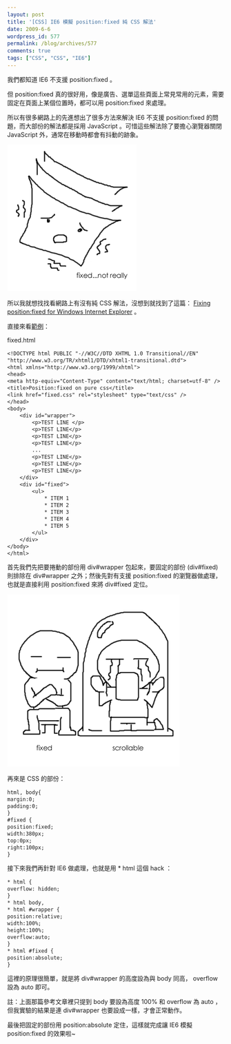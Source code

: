 ```yaml
---
layout: post
title: '[CSS] IE6 模擬 position:fixed 純 CSS 解法'
date: 2009-6-6
wordpress_id: 577
permalink: /blog/archives/577
comments: true
tags: ["CSS", "CSS", "IE6"]
---
```


我們都知道 IE6 不支援 position:fixed 。

但 position:fixed 真的很好用，像是廣告、選單這些頁面上常見常用的元素，需要固定在頁面上某個位置時，都可以用 position:fixed 來處理。

所以有很多網路上的先進想出了很多方法來解決 IE6 不支援 position:fixed 的問題，而大部份的解法都是採用 JavaScript 。可惜這些解法除了要擔心瀏覽器關閉 JavaScript 外，通常在移動時都會有抖動的跡象。

![fixed...not really](/resources/pure_css_position_fixed/position_fixed_not_really.png)

<!--more-->

所以我就想找找看網路上有沒有純 CSS 解法，沒想到就找到了這篇： [Fixing position:fixed for Windows Internet Explorer](http://tagsoup.com/cookbook/css/fixed/) 。

直接來看[範例](/resources/pure_css_position_fixed/fixed.html)：

fixed.html

```
<!DOCTYPE html PUBLIC "-//W3C//DTD XHTML 1.0 Transitional//EN" "http://www.w3.org/TR/xhtml1/DTD/xhtml1-transitional.dtd">
<html xmlns="http://www.w3.org/1999/xhtml">
<head>
<meta http-equiv="Content-Type" content="text/html; charset=utf-8" />
<title>Position:fixed on pure css</title>
<link href="fixed.css" rel="stylesheet" type="text/css" />
</head>
<body>
    <div id="wrapper">
        <p>TEST LINE </p>
        <p>TEST LINE</p>
        <p>TEST LINE</p>
        <p>TEST LINE</p>
        ...
        <p>TEST LINE</p>
        <p>TEST LINE</p>
        <p>TEST LINE</p>
    </div>
    <div id="fixed">
        <ul>
            * ITEM 1
            * ITEM 2
            * ITEM 3
            * ITEM 4
            * ITEM 5
        </ul>
    </div>
</body>
</html>

```

首先我們先把要捲動的部份用 div#wrapper 包起來，要固定的部份 (div#fixed) 則排除在 div#wrapper 之外；然後先對有支援 position:fixed 的瀏覽器做處理，也就是直接利用 position:fixed 來將 div#fixed 定位。

![fixed and scrollable](/resources/pure_css_position_fixed/fixed_scrollable.png)

再來是 CSS 的部份：

```
html, body{
margin:0;
padding:0;
}
#fixed {
position:fixed;
width:380px;
top:0px;
right:100px;
}

```

接下來我們再針對 IE6 做處理，也就是用 * html 這個 hack ：

```
* html {
overflow: hidden;
}
* html body,
* html #wrapper {
position:relative;
width:100%;
height:100%;
overflow:auto;
}
* html #fixed {
position:absolute;
}

```

這裡的原理很簡單，就是將 div#wrapper 的高度設為與 body 同高， overflow 設為 auto 即可。

註：上面那篇參考文章裡只提到 body 要設為高度 100% 和 overflow 為 auto ，但我實驗的結果是連 div#wrapper 也要設成一樣，才會正常動作。

最後把固定的部份用 position:absolute 定住，這樣就完成讓 IE6 模擬 position:fixed 的效果啦~
